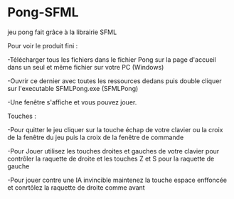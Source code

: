 # Pong-SFML
jeu pong fait grâce à la librairie SFML

Pour voir le produit fini : 

-Télécharger tous les fichiers dans le fichier Pong sur la page d'accueil dans un seul et même fichier sur votre PC (Windows)

-Ouvrir ce dernier avec toutes les ressources dedans puis double cliquer sur l'executable SFMLPong.exe (SFMLPong)

-Une fenêtre s'affiche et vous pouvez jouer.


Touches : 

-Pour quitter le jeu cliquer sur la touche échap de votre clavier ou la croix de la fenêtre du jeu puis la croix de la fenêtre de commande

-Pour Jouer utilisez les touches droites et gauches de votre clavier pour contrôler la raquette de droite et les touches Z et S pour la raquette de gauche

-Pour jouer contre une IA invincible maintenez la touche espace enffoncée et conrtôlez la raquette de droite comme avant
